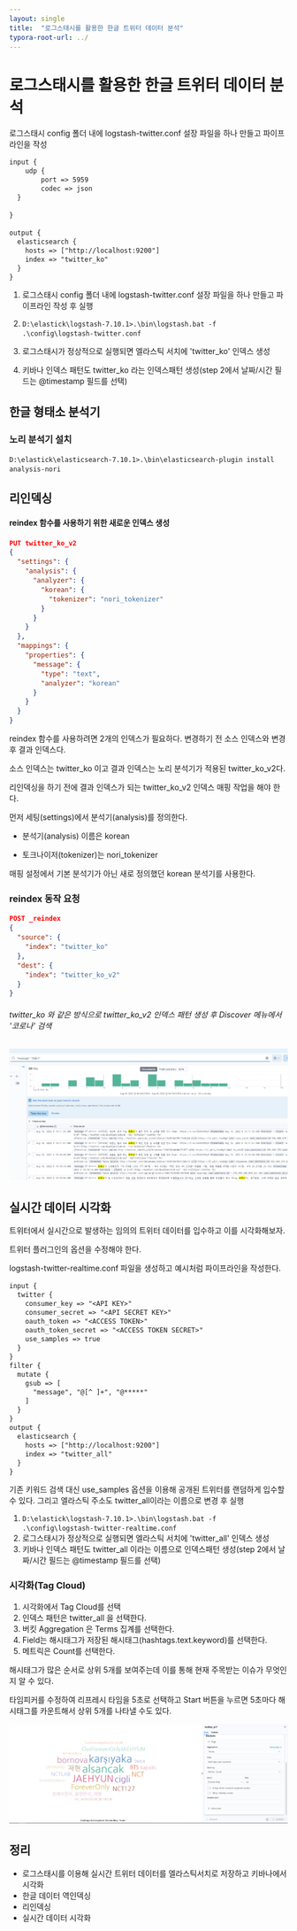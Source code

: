```yaml
---
layout: single
title:  "로그스태시를 활용한 한글 트위터 데이터 분석"
typora-root-url: ../
---
```




# 로그스태시를 활용한 한글 트위터 데이터 분석

로그스태시 config 폴더 내에 logstash-twitter.conf 설장 파일을 하나 만들고 파이프라인을 작성

```
input {
	udp {
		port => 5959
		codec => json
  }

}

output {
  elasticsearch {
    hosts => ["http://localhost:9200"]
    index => "twitter_ko"
  }
}
```

1. 로그스태시 config 폴더 내에 logstash-twitter.conf 설장 파일을 하나 만들고 파이프라인 작성 후 실행
2. `D:\elastick\logstash-7.10.1>.\bin\logstash.bat -f .\config\logstash-twitter.conf`
3. 로그스태시가 정상적으로 실행되면 엘라스틱 서치에 'twitter_ko' 인덱스 생성

4. 키바나 인덱스 패턴도  twitter_ko 라는 인덱스패턴 생성(step 2에서 날짜/시간 필드는 @timestamp 필드를 선택)




## 한글 형태소 분석기

### 노리 분석기 설치

`D:\elastick\elasticsearch-7.10.1>.\bin\elasticsearch-plugin install analysis-nori`



## 리인덱싱

#### reindex 함수를 사용하기 위한 새로운 인덱스 생성

```json
PUT twitter_ko_v2
{
  "settings": {
    "analysis": {
      "analyzer": {
        "korean": {
          "tokenizer": "nori_tokenizer"
        }
      }
    }
  },
  "mappings": {
    "properties": {
      "message": {
        "type": "text",
        "analyzer": "korean"
      }
    }
  }
}
```




reindex 함수를 사용하려면 2개의 인덱스가 필요하다. 변경하기 전 소스 인덱스와 변경후 결과 인덱스다.

소스 인덱스는 twitter_ko 이고 결과 인덱스는 노리 분석기가 적용된 twitter_ko_v2다.

리인덱싱을 하기 전에 결과 인덱스가 되는 twitter_ko_v2 인덱스 매핑 작업을 해야 한다.

먼저 세팅(settings)에서 분석기(analysis)를 정의한다.

- 분석기(analysis) 이름은 korean

- 토크나이저(tokenizer)는 nori_tokenizer


매핑 설정에서 기본 분석기가 아닌 새로 정의했던 korean 분석기를 사용한다.



### reindex 동작 요청

```json
POST _reindex
{
  "source": {
    "index": "twitter_ko"
  },
  "dest": {
    "index": "twitter_ko_v2"
  }
}
```



###### twitter_ko 와 같은 방식으로 twitter_ko_v2 인덱스 패턴 생성 후 Discover 메뉴에서 '코로나' 검색
![코로나검색](https://raw.githubusercontent.com/EL55/EL55.github.io/master/img/corona_result.png)



## 실시간 데이터 시각화

트위터에서 실시간으로 발생하는 임의의 트위터 데이터를 입수하고 이를 시각화해보자.

트위터 플러그인의 옵션을 수정해야 한다.

logstash-twitter-realtime.conf 파일을 생성하고 예시처럼 파이프라인을 작성한다.

```
input {
  twitter {
    consumer_key => "<API KEY>"
    consumer_secret => "<API SECRET KEY>"
    oauth_token => "<ACCESS TOKEN>"
    oauth_token_secret => "<ACCESS TOKEN SECRET>"
    use_samples => true
  }
}
filter {
  mutate {
    gsub => [
      "message", "@[^ ]+", "@*****"
    ]
  }
}
output {
  elasticsearch {
    hosts => ["http://localhost:9200"]
    index => "twitter_all"
  }
}
```



기존 키워드 검색 대신 use_samples 옵션을 이용해 공개된 트위터를 랜덤하게 입수할 수 있다. 그리고 엘라스틱 주소도 twitter_all이라는 이름으로 변경 후 실행

1. `D:\elastick\logstash-7.10.1>.\bin\logstash.bat -f .\config\logstash-twitter-realtime.conf`
2. 로그스태시가 정상적으로 실행되면 엘라스틱 서치에 'twitter_all' 인덱스 생성
3. 키바나 인덱스 패턴도  twitter_all 이라는 이름으로 인덱스패턴 생성(step 2에서 날짜/시간 필드는 @timestamp 필드를 선택)



### 시각화(Tag Cloud)

1. 시각화에서 Tag Cloud를 선택
2. 인덱스 패턴은 twitter_all 을 선택한다. 
3. 버킷 Aggregation 은 Terms 집계를 선택한다. 
4. Field는 해시태그가 저장된 해시태그(hashtags.text.keyword)를 선택한다.
5. 메트릭은 Count를 선택한다. 

해시태그가 많은 순서로 상위 5개를 보여주는데 이를 통해 현재 주목받는 이슈가 무엇인지 알 수 있다. 

타임피커를 수정하여 리프레시 타임을 5초로 선택하고 Start 버튼을 누르면 5초마다 해시태그를 카운트해서 상위 5개를 나타낼 수도 있다.

![시각화](https://raw.githubusercontent.com/EL55/EL55.github.io/master/img/%EC%8B%9C%EA%B0%81%ED%99%94.png)



## 정리

- 로그스태시를 이용해 실시간 트위터 데이터를 엘라스틱서치로 저장하고 키바나에서 시각화
- 한글 데이터 역인덱싱
- 리인덱싱
- 실시간 데이터 시각화



